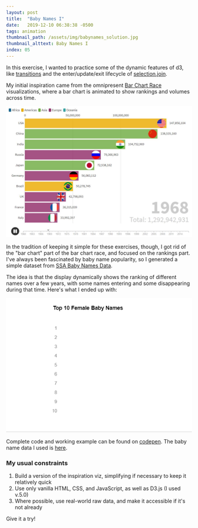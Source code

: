 ```yaml
---
layout: post
title:  "Baby Names I"
date:   2019-12-10 06:38:38 -0500
tags: animation
thumbnail_path: /assets/img/babynames_solution.jpg
thumbnail_alttext: Baby Names I
index: 05
---
```


In this exercise, I wanted to practice some of the dynamic features of d3, like [transitions](https://github.com/d3/d3-transition) and the enter/update/exit lifecycle of [selection.join](https://observablehq.com/@d3/selection-join).

My initial inspiration came from the omnipresent [Bar Chart Race](https://app.flourish.studio/@flourish/bar-chart-race) visualizations, where a bar chart is animated to show rankings and volumes across time.

![Bar Chart Races](/assets/img/babynames_inspiration.jpg)

In the tradition of keeping it simple for these exercises, though, I got rid of the "bar chart" part of the bar chart race, and focused on the rankings part. I've always been fascinated by baby name popularity, so I generated a simple dataset from [SSA Baby Names Data](https://www.ssa.gov/oact/babynames/).

The idea is that the display dynamically shows the ranking of different names over a few years, with some names entering and some disappearing during that time. Here's what I ended up with:

![Baby Names](/assets/img/babynames_solution.gif)

Complete code and working example can be found on [codepen](https://codepen.io/fraziern/pen/vYEmyvx). The baby name data I used is [here](https://gist.githubusercontent.com/fraziern/6ca21ed36b217894901256aeab822f00/raw/b96d480d27d43f1bb11c3a0fe86f641070e6ce29/popular_names_ssa.csv).

### My usual constraints

1. Build a version of the inspiration viz, simplifying if necessary to keep it relatively quick
1. Use only vanilla HTML, CSS, and JavaScript, as well as D3.js (I used v.5.0)
1. Where possible, use real-world raw data, and make it accessible if it's not already

Give it a try!